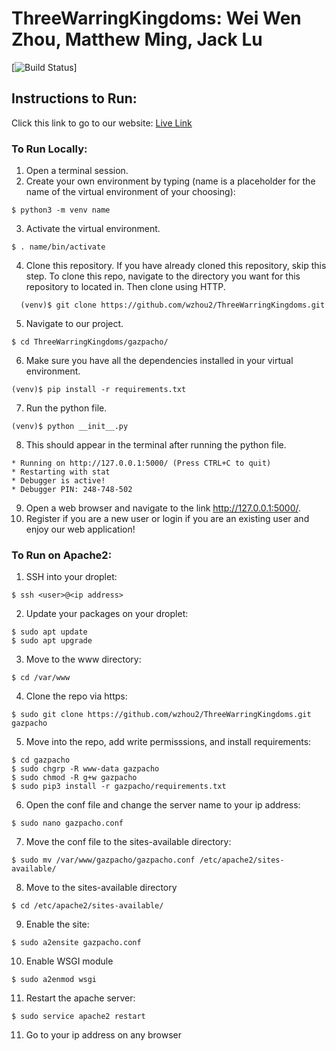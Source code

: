 # ThreeWarringKingdoms: Wei Wen Zhou, Matthew Ming, Jack Lu

[![Build Status](https://travis-ci.org/wzhou2/ThreeWarringKingdoms.svg?branch=master)]

## Instructions to Run:
Click this link to go to our website: [Live Link](http://206.189.184.181/)
### To Run Locally:
1. Open a terminal session.
2. Create your own environment by typing (name is a placeholder for the name of the virtual environment of your choosing):
```
$ python3 -m venv name
```
3. Activate the virtual environment.
```
$ . name/bin/activate
```
4. Clone this repository. If you have already cloned this repository, skip this step. To clone this repo, navigate to the directory you want for this repository to located in. Then clone using HTTP.
```
  (venv)$ git clone https://github.com/wzhou2/ThreeWarringKingdoms.git
```
5. Navigate to our project.
```
$ cd ThreeWarringKingdoms/gazpacho/
```
6. Make sure you have all the dependencies installed in your virtual environment.
```
(venv)$ pip install -r requirements.txt
```
7. Run the python file.
```
(venv)$ python __init__.py
```
8. This should appear in the terminal after running the python file.   
```
* Running on http://127.0.0.1:5000/ (Press CTRL+C to quit)
* Restarting with stat
* Debugger is active!
* Debugger PIN: 248-748-502
```
9. Open a web browser and navigate to the link http://127.0.0.1:5000/.
10. Register if you are a new user or login if you are an existing user and enjoy our web application!

### To Run on Apache2:
1. SSH into your droplet:
```
$ ssh <user>@<ip address>
```
2. Update your packages on your droplet:
```
$ sudo apt update
$ sudo apt upgrade
```
3. Move to the www directory:
```
$ cd /var/www
```
4. Clone the repo via https:
```
$ sudo git clone https://github.com/wzhou2/ThreeWarringKingdoms.git gazpacho
```
5. Move into the repo, add write permisssions, and install requirements:
```
$ cd gazpacho
$ sudo chgrp -R www-data gazpacho
$ sudo chmod -R g+w gazpacho
$ sudo pip3 install -r gazpacho/requirements.txt
```
6. Open the conf file and change the server name to your ip address:
```
$ sudo nano gazpacho.conf
```
7. Move the conf file to the sites-available directory:
```
$ sudo mv /var/www/gazpacho/gazpacho.conf /etc/apache2/sites-available/
```
8. Move to the sites-available directory
```
$ cd /etc/apache2/sites-available/
```
9. Enable the site:
```
$ sudo a2ensite gazpacho.conf
```
10. Enable WSGI module
```
$ sudo a2enmod wsgi
```
11. Restart the apache server:
```
$ sudo service apache2 restart
```
11. Go to your ip address on any browser
